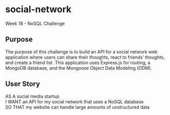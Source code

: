 # social-network

Week 18 - NoSQL Challenge

## Purpose

The purpose of this challenge is to build an API for a social network web application where users can share their thoughts, react to friends’ thoughts, and create a friend list. This application uses Express.js for routing, a MongoDB database, and the Mongoose Object Data Modeling (ODM).

## User Story

AS A social media startup <br>
I WANT an API for my social network that uses a NoSQL database <br>
SO THAT my website can handle large amounts of unstructured data
